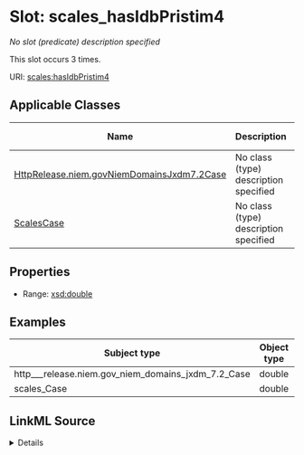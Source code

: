 

# Slot: scales_hasIdbPristim4


_No slot (predicate) description specified_






This slot occurs 3 times.


URI: [scales:hasIdbPristim4](http://schemas.scales-okn.org/rdf/scales#hasIdbPristim4)



<!-- no inheritance hierarchy -->





## Applicable Classes

| Name | Description | Modifies Slot |
| --- | --- | --- |
| [HttpRelease.niem.govNiemDomainsJxdm7.2Case](../classes/HttpRelease.niem.govNiemDomainsJxdm7.2Case.md) | No class (type) description specified |  yes  |
| [ScalesCase](../classes/ScalesCase.md) | No class (type) description specified |  yes  |







## Properties

* Range: [xsd:double](http://www.w3.org/2001/XMLSchema#double)






## Examples

| Subject type | Object type | Example subject | Example object | Occurrences |
| --- | --- | --- | --- | --- |
| http___release.niem.gov_niem_domains_jxdm_7.2_Case | double | scales:/CaseCriminal | -8.0 | 3 |
| scales_Case | double | scales:/CaseCriminal | -8.0 | 3 |




## LinkML Source

<details>

```yaml
name: scales_hasIdbPristim4
annotations:
  count:
    tag: count
    value: 3
description: No slot (predicate) description specified
examples:
- object:
    example_object: '-8.0'
    example_object_type: double
    example_predicate: scales:hasIdbPristim4
    example_subject: scales:/CaseCriminal
    example_subject_type: http___release.niem.gov_niem_domains_jxdm_7.2_Case
- object:
    example_object: '-8.0'
    example_object_type: double
    example_predicate: scales:hasIdbPristim4
    example_subject: scales:/CaseCriminal
    example_subject_type: scales_Case
from_schema: scales-kg
rank: 1000
slot_uri: scales:hasIdbPristim4
alias: scales_hasIdbPristim4
domain_of:
- http___release.niem.gov_niem_domains_jxdm_7.2_Case
- scales_Case
range: double

```
</details>